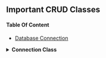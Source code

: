 
## Important CRUD Classes

#### Table Of Content

* [Database Connection](#connection)


<a name="connection"></a>

<details> 
    <summary> <b>Connection Class</b> </summary>
    
```php
class Database
{
    private string $hostname = 'localhost';
    private string $user = 'root';
    private string $pass = '';
    private string $dbname = 'cms_ecommerce';
    public $conn = null;

    // Create Connection
    public function __construct()
    {
        if ($this->conn == null) {
            $this->conn = mysqli_connect($this->hostname, $this->user, $this->password, $this->dbname);
        }
        if ($this->conn->connect_error) {
            echo "Error : " . $this->conn->connect_error;
        }
    }

    // Connection Close
    public function __destruct()
    {
        if ($this->conn != null) {
            $this->conn->close();
            $this->conn = null;
        }
    }
```
    
</details>
